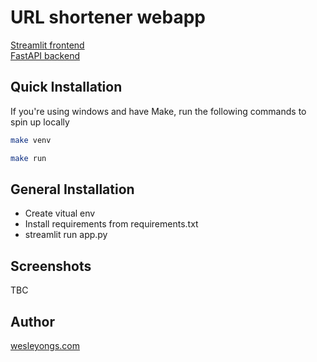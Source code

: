 # URL shortener webapp

[Streamlit frontend](https://wesleyongs-url-shortener-frontend-app-r9adc3.streamlitapp.com/) \
[FastAPI backend](http://ec2-13-212-176-7.ap-southeast-1.compute.amazonaws.com/docs)

## Quick Installation

If you're using windows and have Make, run the following commands to spin up locally
```bash
make venv
```
```bash
make run
```

## General Installation

- Create vitual env
- Install requirements from requirements.txt
- streamlit run app.py

## Screenshots
TBC

## Author
[wesleyongs.com](https:wesleyongs.com)
